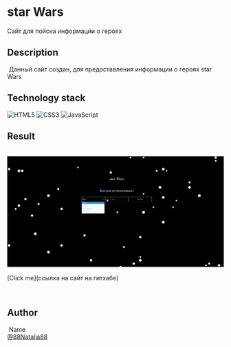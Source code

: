 # star Wars

Сайт для пойска информации о героях
​
## Description
​
Данный сайт создан, для предоставления информации о героях star Wars
​
​
## Technology stack
![HTML5](https://img.shields.io/badge/html5-%23E34F26.svg?style=for-the-badge&logo=html5&logoColor=white) ![CSS3](https://img.shields.io/badge/css3-%231572B6.svg?style=for-the-badge&logo=css3&logoColor=white) ![JavaScript](https://img.shields.io/badge/javascript-%23323330.svg?style=for-the-badge&logo=javascript&logoColor=%23F7DF1E)
​
​
## Result
​
![Image alt](https://github.com/88Natalia88/starWars/blob/main/starWars%20screen.png)

[Сlick me](ссылка на сайт на гитхабе)

​
## Author
​
Name<br>
[@88Natalia88](https://github.com/88Natalia88)
